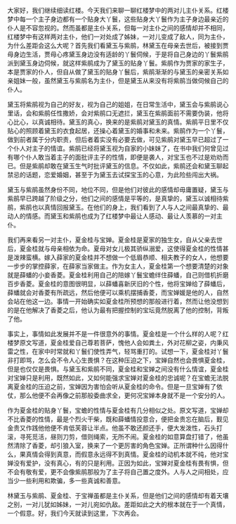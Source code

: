 
大家好，我们继续细读红楼。今天我们来聊一聊红楼梦中的两对儿主仆关系。红楼梦中每一个主子身边都有一个贴身大丫鬟，这些贴身大丫鬟作为主子身边最亲近的仆人是不容忽视的。然而虽都是主仆关系，但每一对主仆之间的感情却并不相同，红楼梦中有这样两对主仆，他们一对处成了姊妹，一对儿变成了敌人，同为主仆，为什么差距会这么大呢？首先我们看黛玉与紫鹃，林黛玉在母亲去世后，被接到贾母身边生活，贾母心疼黛玉身边没有适龄的丫鬟伺候，于是将自己身边的丫鬟紫鹃派到黛玉身边伺候，就这样紫鹃成为了黛玉的贴身丫鬟。紫鹃作为贾家的家生子，本是贾家的仆人，但自从做了黛玉的贴身丫鬟后，紫鹃渐渐的与黛玉的亲密关系如亲姐妹一般，虽然黛玉与紫鹃名为主仆，但是黛玉从来没有将紫鹃当做伺候自己的仆人。

黛玉将紫鹃视为自己的好友，视为自己的姐姐，在日常生活中，黛玉会与紫鹃说心里话，会和紫鹃任性撒娇，会对紫鹃口无遮拦，黛玉在紫鹃面前不需要伪装，他将心比心，以真诚相待。黛玉的真心，换来的是紫鹃对黛玉的真情。紫鹃平日里不仅贴心的照顾着黛玉的衣食起居，还操心着黛玉的婚事和未来。紫鹃作为一个丫鬟，做到前者属于分内职责，但后者着实没有必要去做，可见紫鹃对黛玉早已超过了一个仆人对主子的情谊。紫鹃已经将黛玉视为自家的小妹妹了，在书中我们何曾见过有哪个仆人敢当着主子的面批评主子的性情，即便是袭人，对宝玉也不过是劝劝而已。但是紫鹃却敢在黛玉生气时批评黛玉的信息。不仅如此，紫鹃还会和黛玉聊起禁忌的话题，恋爱婚姻，甚至于为黛玉去试探宝玉的心意，为此险些闯出大祸。

黛玉与紫鹃虽然身份不同，地位不同，但是他们对彼此的感情却毋庸置疑，黛玉与紫鹃早已跨越了阶级之分，他们之间的感情是平等的，是真挚的，黛玉以诚相待紫鹃，紫鹃也以真情回报黛玉。在他们的身上，我们看到了人与人之间最真挚的、最动人的情感。而黛玉和紫鹃也成为了红楼梦中最让人感动、最让人羡慕的一对主仆。

我们再来看另一对主仆，夏金桂与宝婵。夏金桂是夏家的独生女，自从父亲去世后，夏金桂就与母亲相依为命。夏母对女儿极其骄纵溺爱，这使得夏金桂的性情甚是泼辣蛮横。嫁入薛家的夏金桂并不想做一个低眉恭顺、相夫教子的女人，他想要一步步的掌控薛家，在薛家当家做主。作为女主人，夏金桂第一个想要清楚的对象就是薛蟠的小妾香菱。夏金桂利用自己的陪嫁丫鬟宝蟾绊住薛蟠，自己则借机折磨百步香菱。夏金桂的意图很明显，以薛蟠喜新厌旧的个性，他将宝婵给了薛蟠后，薛蟠就会对香菱有所疏远，然后他便可以乘机摆捕香菱，而宝婵媛是他的人，自然会站在他这一边。事情一开始确实如夏金桂所预想的那般进行着，然而让他没想到的是在他解决了香菱之后，他认为最有把握控制的宝坛竟然脱离了他的控制，背叛了他。

事实上，事情如此发展并不是一件很意外的事情。夏金桂是一个什么样的人呢？红楼梦原文写道，夏金桂爱自己尊若菩萨，愧他人会如粪土，外对花柳之姿，内秉风雷之性，在家中时常就和丫鬟们使性弄气，轻骂重打的。试想一下，夏金桂对丫鬟非打即骂，怎么会不令人心生畏惧？在这种压迫之下，宝婵自然也会畏惧夏金桂，但是也仅仅是畏惧。与黛玉和紫鹃不同，夏金桂和宝婵之间没有什么情谊，夏金桂对宝婵只是利用，既然如此，又如何能强求宝婵对夏金桂的忠诚呢？在宝蟾无法脱离夏金桂的压迫之前，宝婵因为害怕会听从夏金桂的命令。但是一旦宝婵有了依仗，那么他便不会再像之前那般委曲求全，更何况宝婵本身就不是一个安分的人。

作为夏金桂的贴身丫鬟，宝蟾的性情与夏金桂有几分相似之处。原文写道，宝婵却不比香菱的性情，最是个烈火干柴，既和薛蟠情投意合，便把金贵忘在脑后，觐见金贵又作践他他便不肯低芙蓉让半点。他虽不敢还颜还手，便大发泼性，石头打滚，寻死觅活，昼则刀剪，借则绳索，无所不闹。夏金桂的如意算盘打错了，他虽然清除了香菱，却引狼入室，换来了一个更厉害的角色宝婵。正所谓种什么因得什么，果真情会得到真意，而假意永远得不到真情。夏金桂的动机本就不纯，他对宝婵没有爱护，没有真心，有的只是利用。正因为如此，宝婵对夏金桂有畏有惧，但不会有敬有爱，更不会像紫鹃那般为了主子将自己置之度外。人与人之间相处，应当少一些利用和欺骗，多一些真诚和善意。

林黛玉与紫鹃、夏金桂、于宝禅虽都是主仆关系，但是他们之间的感情却有着天壤之别，一对儿犹如姊妹，一对儿宛如仇敌。差距如此之大的根本就在于一个真情，一个假意。好，我们今天就读到这里，下次再会。


